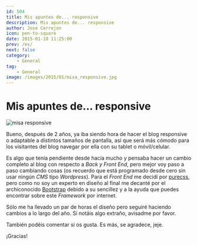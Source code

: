 ```yaml
---
id: 504
title: Mis apuntes de... responsive
description: Mis apuntes de... responsive
author: Jose Cerrejon
icon: pen-to-square
date: 2015-01-10 11:25:00
prev: /es/
next: false
category:
    - General
tag:
    - General
image: /images/2015/01/misa_responsive.jpg
---
```


# Mis apuntes de... responsive

![misa responsive](/images/2015/01/misa_responsive.jpg)

Bueno, después de 2 años, ya iba siendo hora de hacer el blog responsive o adaptable a distintos tamaños de pantalla, así que será más cómodo para los visitantes del blog navegar por ella con su tablet o móvil/celular.

Es algo que tenía pendiente desde hacía mucho y pensaba hacer un cambio completo al blog con respecto a _Back y Front End_, pero mejor voy paso a paso cambiando cosas (os recuerdo que está programado desde cero sin usar ningún _CMS_ tipo _Wordpress_). Para el _Front End_ me decidí por [purecss](https://purecss.io/), pero como no soy un experto en diseño al final me decanté por el archiconocido [Bootstrap](https://getbootstrap.com/) debido a su sencillez y a la ayuda que puedes encontrar sobre este _Framework_ por internet.

Sólo me ha llevado un par de horas el diseño pero seguiré haciendo cambios a lo largo del año. Si notáis algo extraño, avisadme por favor.

También podéis comentar si os gusta. Es más, se agradece, jeje.

¡Gracias!
